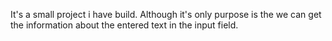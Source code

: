 It's a small project i have build. Although it's only purpose is the we can get the information about the entered text in the input field.
